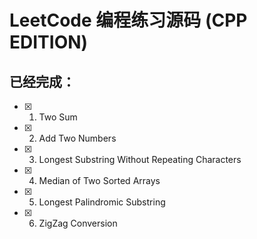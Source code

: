 # LeetCode 编程练习源码 (CPP EDITION)
## 已经完成：

- [x] 1. Two Sum 
- [x] 2. Add Two Numbers
- [x] 3. Longest Substring Without Repeating Characters 
- [x] 4. Median of Two Sorted Arrays 
- [x] 5. Longest Palindromic Substring
- [x] 6. ZigZag Conversion